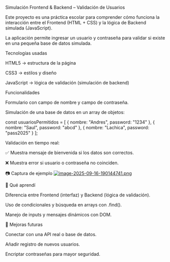 Simulación Frontend & Backend – Validación de Usuarios

Este proyecto es una práctica escolar para comprender cómo funciona la interacción entre el Frontend (HTML + CSS) y la lógica de Backend simulada (JavaScript).

La aplicación permite ingresar un usuario y contraseña para validar si existe en una pequeña base de datos simulada.

Tecnologías usadas

HTML5 → estructura de la página

CSS3 → estilos y diseño

JavaScript → lógica de validación (simulación de backend)

Funcionalidades

Formulario con campo de nombre y campo de contraseña.

Simulación de una base de datos en un array de objetos:

const usuariosPermitidos = [
  { nombre: "Andres", password: "1234" },
  { nombre: "Saul", password: "abcd" },
  { nombre: "Lachica", password: "pass2025" }
];


Validación en tiempo real:

✅ Muestra mensaje de bienvenida si los datos son correctos.

❌ Muestra error si usuario o contraseña no coinciden.

📷 Captura de ejemplo
[![image-2025-09-16-190144741.png](https://i.postimg.cc/xT21csrM/image-2025-09-16-190144741.png)](https://postimg.cc/8sZSYmzz)


📝 Qué aprendí

Diferencia entre Frontend (interfaz) y Backend (lógica de validación).

Uso de condicionales y búsqueda en arrays con .find().

Manejo de inputs y mensajes dinámicos con DOM.

🔮 Mejoras futuras

Conectar con una API real o base de datos.

Añadir registro de nuevos usuarios.

Encriptar contraseñas para mayor seguridad.